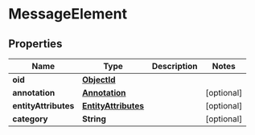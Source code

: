 
# MessageElement

## Properties
Name | Type | Description | Notes
------------ | ------------- | ------------- | -------------
**oid** | [**ObjectId**](ObjectId.md) |  | 
**annotation** | [**Annotation**](Annotation.md) |  |  [optional]
**entityAttributes** | [**EntityAttributes**](EntityAttributes.md) |  |  [optional]
**category** | **String** |  |  [optional]



